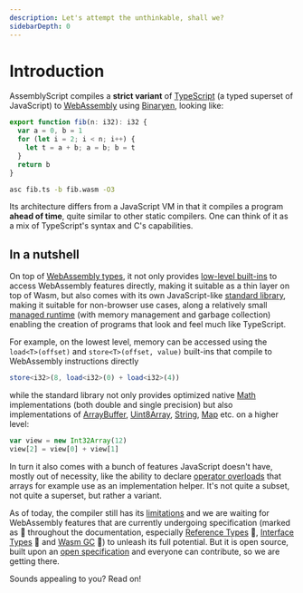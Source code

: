 ```yaml
---
description: Let's attempt the unthinkable, shall we?
sidebarDepth: 0
---
```


# Introduction

AssemblyScript compiles a **strict variant** of [TypeScript](https://www.typescriptlang.org) \(a typed superset of JavaScript\) to [WebAssembly](https://webassembly.org) using [Binaryen](https://github.com/WebAssembly/binaryen), looking like:

```ts
export function fib(n: i32): i32 {
  var a = 0, b = 1
  for (let i = 2; i < n; i++) {
    let t = a + b; a = b; b = t
  }
  return b
}
```

```sh
asc fib.ts -b fib.wasm -O3
```

Its architecture differs from a JavaScript VM in that it compiles a program **ahead of time**, quite similar to other static compilers. One can think of it as a mix of TypeScript's syntax and C's capabilities.

## In a nutshell

On top of [WebAssembly types](./types.md), it not only provides [low-level built-ins](./environment.md#low-level-webassembly-operations) to access WebAssembly features directly, making it suitable as a thin layer on top of Wasm, but also comes with its own JavaScript-like [standard library](./environment.md#standard-library), making it suitable for non-browser use cases, along a relatively small [managed runtime](./runtime.md) \(with memory management and garbage collection\) enabling the creation of programs that look and feel much like TypeScript.

For example, on the lowest level, memory can be accessed using the `load<T>(offset)` and `store<T>(offset, value)` built-ins that compile to WebAssembly instructions directly

```ts
store<i32>(8, load<i32>(0) + load<i32>(4))
```

while the standard library not only provides optimized native [Math](./stdlib/math.md) implementations \(both double and single precision\) but also implementations of [ArrayBuffer](./stdlib/arraybuffer.md), [Uint8Array](./stdlib/typedarray.md), [String](./stdlib/string.md), [Map](./stdlib/map.md) etc. on a higher level:

```ts
var view = new Int32Array(12)
view[2] = view[0] + view[1]
```

In turn it also comes with a bunch of features JavaScript doesn't have, mostly out of necessity, like the ability to declare [operator overloads](./peculiarities.md#operator-overloads) that arrays for example use as an implementation helper. It's not quite a subset, not quite a superset, but rather a variant.

As of today, the compiler still has its [limitations](./basics.md#current-limitations) and we are waiting for WebAssembly features that are currently undergoing specification \(marked as 🦄 throughout the documentation, especially [Reference Types](https://github.com/WebAssembly/reference-types) 🦄, [Interface Types](https://github.com/WebAssembly/interface-types) 🦄 and [Wasm GC](https://github.com/WebAssembly/gc) 🦄\) to unleash its full potential. But it is open source, built upon an [open specification](https://webassembly.github.io/spec/) and everyone can contribute, so we are getting there.

Sounds appealing to you? Read on!
